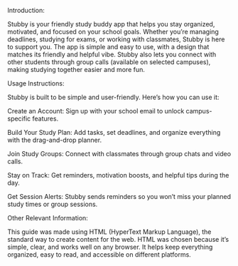 Introduction:

Stubby is your friendly study buddy app that helps you stay organized, motivated, and focused on your school goals. Whether you’re managing deadlines, studying for exams, or working with classmates, Stubby is here to support you. The app is simple and easy to use, with a design that matches its friendly and helpful vibe. Stubby also lets you connect with other students through group calls (available on selected campuses), making studying together easier and more fun.



Usage Instructions:

Stubby is built to be simple and user-friendly. Here’s how you can use it:

Create an Account: Sign up with your school email to unlock campus-specific features.

Build Your Study Plan: Add tasks, set deadlines, and organize everything with the drag-and-drop planner.

Join Study Groups: Connect with classmates through group chats and video calls.

Stay on Track: Get reminders, motivation boosts, and helpful tips during the day.

Get Session Alerts: Stubby sends reminders so you won’t miss your planned study times or group sessions.




Other Relevant Information:

This guide was made using HTML (HyperText Markup Language), the standard way to create content for the web. HTML was chosen because it’s simple, clear, and works well on any browser. It helps keep everything organized, easy to read, and accessible on different platforms.



